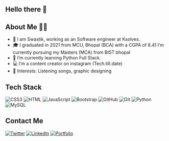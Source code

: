   ## Hello there 👋
  
  
  ## About Me 👩‍💼
  
- 👀 I am Swastik, working as an Software engineer at Ksolves.
- 🎓 I graduated in 2021 from MCU, Bhopal (BCA) with a CGPA of 8.41 I’m currently pursuing my Masters (MCA) from BIST bhopal
- 🌱 I’m currently learning Python Full Stack.
- 💻 I’m a content creator on instagram (Tech.till.date) 
- 💞️ Interests: Listening songs, graphic designing 

## Tech Stack 
<!-- ![React](https://img.shields.io/badge/React-20232A?style=for-the-badge&logo=react&logoColor=61DAFB) -->
<!-- ![MongoDB](https://img.shields.io/badge/MongoDB-4EA94B?style=for-the-badge&logo=mongodb&logoColor=white) -->
<!-- ![Express](https://img.shields.io/badge/Express.js-000000?style=for-the-badge&logo=express&logoColor=white) -->
![CSS3](https://img.shields.io/badge/CSS3-1572B6?style=for-the-badge&logo=css3&logoColor=white)
![HTML](https://img.shields.io/badge/HTML5-E34F26?style=for-the-badge&logo=html5&logoColor=white)
![JavaScript](https://img.shields.io/badge/JavaScript-323330?style=for-the-badge&logo=javascript&logoColor=F7DF1E)
![Bootstrap](https://img.shields.io/badge/Bootstrap-563D7C?style=for-the-badge&logo=bootstrap&logoColor=white)
![GitHub](https://img.shields.io/badge/GitHub-100000?style=for-the-badge&logo=github&logoColor=white)
![Git](https://img.shields.io/badge/git-%23F05033.svg?style=for-the-badge&logo=git&logoColor=white)
![Python](https://img.shields.io/badge/Python-FFD43B?style=for-the-badge&logo=python&logoColor=blue)
![MySQL](https://img.shields.io/badge/MySQL-005C84?style=for-the-badge&logo=mysql&logoColor=white)
<!-- ![Next JS](https://img.shields.io/badge/next.js-000000?style=for-the-badge&logo=nextdotjs&logoColor=white)
![Node JS](https://img.shields.io/badge/Node.js-339933?style=for-the-badge&logo=nodedotjs&logoColor=white)
![NPM](https://img.shields.io/badge/npm-CB3837?style=for-the-badge&logo=npm&logoColor=white) -->

<!-- ![OpenCV](https://img.shields.io/badge/OpenCV-27338e?style=for-the-badge&logo=OpenCV&logoColor=white) -->


<!-- ![Tensorflow](https://img.shields.io/badge/TensorFlow-FF6F00?style=for-the-badge&logo=TensorFlow&logoColor=white)
![numpy](https://img.shields.io/badge/Numpy-777BB4?style=for-the-badge&logo=numpy&logoColor=white)
![pandas](https://img.shields.io/badge/Pandas-2C2D72?style=for-the-badge&logo=pandas&logoColor=white) -->

<!-- ![Vue.js](https://img.shields.io/badge/vuejs-%2335495e.svg?style=for-the-badge&logo=vuedotjs&logoColor=%234FC08D) -->

## Contact Me
[![Twitter](https://img.shields.io/badge/Twitter-1DA1F2?style=for-the-badge&logo=twitter&logoColor=white)](https://twitter.com/DolasSwastik)
[![LinkedIn](https://img.shields.io/badge/LinkedIn-0077B5?style=for-the-badge&logo=linkedin&logoColor=white)](https://www.linkedin.com/in/swastikdolas/)
[![Portfolio](https://img.shields.io/badge/Portfolio-1DA1F2?style=for-the-badge&logo=website&logoColor=white)](https://swastikdolas.me)


<!---
aparna2071/aparna2071 is a ✨ special ✨ repository because its `README.md` (this file) appears on your GitHub profile.
You can click the Preview link to take a look at your changes.
--->
